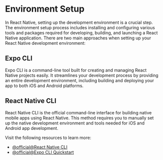 # Environment Setup

In React Native, setting up the development environment is a crucial step. The environment setup process includes installing and configuring various tools and packages required for developing, building, and launching a React Native application. There are two main approaches when setting up your React Native development environment:

## Expo CLI

Expo CLI is a command-line tool built for creating and managing React Native projects easily. It streamlines your development process by providing an entire development environment, including building and deploying your app to both iOS and Android platforms.

## React Native CLI

React Native CLI is the official command-line interface for building native mobile apps using React Native. This method requires you to manually set up the native development environment and tools needed for iOS and Android app development.

Visit the following resources to learn more:

- [@official@React Native CLI](https://reactnative.dev/docs/environment-setup?guide=native)
- [@official@Expo CLI Quickstart](https://docs.expo.dev/get-started/create-a-project)
